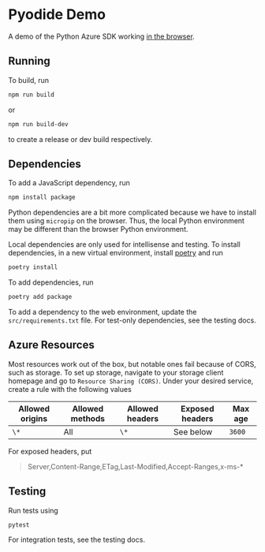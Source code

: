 # Pyodide Demo

A demo of the Python Azure SDK working [in the browser](https://pyodide.org/en/stable/). 

## Running

To build, run

```bash
npm run build
```

or

```bash
npm run build-dev
```

to create a release or dev build respectively.

## Dependencies

To add a JavaScript dependency, run

```bash
npm install package
```

Python dependencies are a bit more complicated because we have to install them using
`micropip` on the browser. Thus, the local Python environment may be different than
the browser Python environment.

Local dependencies are only used for intellisense and testing.
To install dependencies, in a new virtual environment, install
[poetry](https://python-poetry.org/) and run

```bash
poetry install
```

To add dependencies, run

```bash
poetry add package
```

To add a dependency to the web environment, update the `src/requirements.txt` file. For
test-only dependencies, see the testing docs.

## Azure Resources

Most resources work out of the box, but notable ones fail because of CORS, such as storage.
To set up storage, navigate to your storage client homepage and go to `Resource Sharing (CORS)`.
Under your desired service, create a rule with the following values

| Allowed origins | Allowed methods | Allowed headers | Exposed headers | Max age |
|-----------------|-----------------|-----------------|-----------------|---------|
| `\*`            | All             | `\*`            | See below       | `3600`   |

For exposed headers, put

> Server,Content-Range,ETag,Last-Modified,Accept-Ranges,x-ms-*

## Testing

Run tests using

```bash
pytest
```

For integration tests, see the testing docs.
